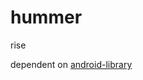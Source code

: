 hummer
======

rise

dependent on [android-library](https://github.com/kai-wang-john/android-library)